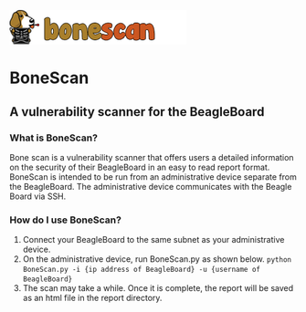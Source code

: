 ![newlogo](./report/logo.png)
# BoneScan
## A vulnerability scanner for the BeagleBoard

### What is BoneScan?
Bone scan is a vulnerability scanner that offers users a detailed information on the security of their BeagleBoard in an easy to read report format. BoneScan is intended to be run from an administrative device separate from the BeagleBoard. The administrative device communicates with the Beagle Board via SSH.

### How do I use BoneScan?
1. Connect your BeagleBoard to the same subnet as your administrative device.
2. On the administrative device, run BoneScan.py as shown below.
`python BoneScan.py -i {ip address of BeagleBoard} -u {username of BeagleBoard}`
3. The scan may take a while. Once it is complete, the report will be saved as an html
 file in the report directory.
